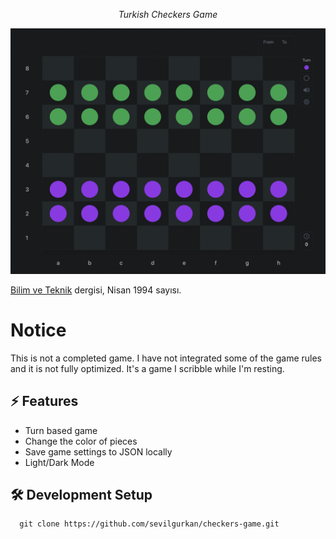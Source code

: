 <div>
  <p align="center">
    <i>Turkish Checkers Game</i>
  </p>
  <img width="800" src="./public/game.png" alt="preview 1" />
</div>

<a href="https://tr.wikipedia.org/wiki/Bilim_ve_Teknik">Bilim ve Teknik</a> dergisi, Nisan 1994 sayısı.

# Notice

This is not a completed game. I have not integrated some of the game rules and it is not fully optimized. It's a game I scribble while I'm resting.

## ⚡️ Features

- Turn based game
- Change the color of pieces
- Save game settings to JSON locally
- Light/Dark Mode

## 🛠 Development Setup

```console
  git clone https://github.com/sevilgurkan/checkers-game.git
```
